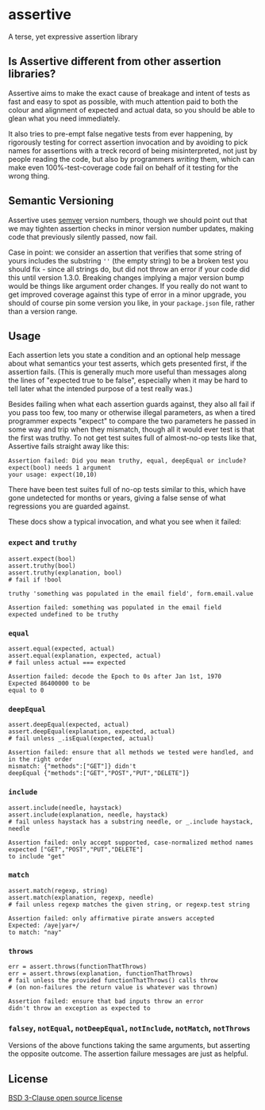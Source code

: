 assertive
=========

A terse, yet expressive assertion library

Is Assertive different from other assertion libraries?
----------------------------------------------------------------------

Assertive aims to make the exact cause of breakage and intent of tests
as fast and easy to spot as possible, with much attention paid to both
the colour and alignment of expected and actual data, so you should be
able to glean what you need immediately.

It also tries to pre-empt false negative tests from ever happening, by
rigorously testing for correct assertion invocation and by avoiding to
pick names for assertions with a treck record of being misinterpreted,
not just by people reading the code, but also by programmers _writing_
them, which can make even 100%-test-coverage code fail on behalf of it
testing for the wrong thing.

Semantic Versioning
----------------------------------------------------------------------

Assertive uses [semver](http://semver.org/) version numbers, though we
should point out that we may tighten assertion checks in minor version
number updates, making code that previously silently passed, now fail.

Case in point: we consider an assertion that verifies that some string
of yours includes the substring `''` (the empty string) to be a broken
test you should fix - since all strings do, but did not throw an error
if your code did this until version 1.3.0. Breaking changes implying a
major version bump would be things like argument order changes. If you
really do not want to get improved coverage against this type of error
in a minor upgrade, you should of course pin some version you like, in
your `package.json` file, rather than a version range.

Usage
----------------------------------------------------------------------

Each assertion lets you state a condition and an optional help message
about what semantics your test asserts, which gets presented first, if
the assertion fails. (This is generally much more useful than messages
along the lines of "expected true to be false", especially when it may
be hard to tell later what the intended purpose of a test really was.)

Besides failing when what each assertion guards against, they also all
fail if you pass too few, too many or otherwise illegal parameters, as
when a tired programmer expects "expect" to compare the two parameters
he passed in some way and trip when they mismatch, though all it would
ever test is that the first was truthy. To not get test suites full of
almost-no-op tests like that, Assertive fails straight away like this:

```
Assertion failed: Did you mean truthy, equal, deepEqual or include?
expect(bool) needs 1 argument
your usage: expect(10,10)
```

There have been test suites full of no-op tests similar to this, which
have gone undetected for months or years, giving a false sense of what
regressions you are guarded against. 

These docs show a typical invocation, and what you see when it failed:

### `expect` and `truthy`
```
assert.expect(bool)
assert.truthy(bool)
assert.truthy(explanation, bool)
# fail if !bool
```

```
truthy 'something was populated in the email field', form.email.value

Assertion failed: something was populated in the email field
expected undefined to be truthy
```


### `equal`
```
assert.equal(expected, actual)
assert.equal(explanation, expected, actual)
# fail unless actual === expected

Assertion failed: decode the Epoch to 0s after Jan 1st, 1970
Expected 86400000 to be
equal to 0
```

### `deepEqual`
```
assert.deepEqual(expected, actual)
assert.deepEqual(explanation, expected, actual)
# fail unless _.isEqual(expected, actual)

Assertion failed: ensure that all methods we tested were handled, and in the right order
mismatch: {"methods":["GET"]} didn't
deepEqual {"methods":["GET","POST","PUT","DELETE"]}
```

### `include`
```
assert.include(needle, haystack)
assert.include(explanation, needle, haystack)
# fail unless haystack has a substring needle, or _.include haystack, needle

Assertion failed: only accept supported, case-normalized method names
expected ["GET","POST","PUT","DELETE"]
to include "get"
```

### `match`
```
assert.match(regexp, string)
assert.match(explanation, regexp, needle)
# fail unless regexp matches the given string, or regexp.test string

Assertion failed: only affirmative pirate answers accepted
Expected: /aye|yar+/
to match: "nay"
```

### `throws`
```
err = assert.throws(functionThatThrows)
err = assert.throws(explanation, functionThatThrows)
# fail unless the provided functionThatThrows() calls throw
# (on non-failures the return value is whatever was thrown)

Assertion failed: ensure that bad inputs throw an error
didn't throw an exception as expected to
```

### `falsey`, `notEqual`, `notDeepEqual`, `notInclude`, `notMatch`, `notThrows`
Versions of the above functions taking the same arguments, but asserting
the opposite outcome. The assertion failure messages are just as helpful.


License
----------------------------------------------------------------------

[BSD 3-Clause open source license](LICENSE)
